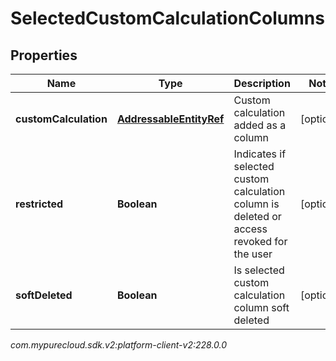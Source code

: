 # SelectedCustomCalculationColumns


## Properties

| Name | Type | Description | Notes |
| ------------ | ------------- | ------------- | ------------- |
| **customCalculation** | [**AddressableEntityRef**](AddressableEntityRef) | Custom calculation added as a column |  [optional] |
| **restricted** | **Boolean** | Indicates if selected custom calculation column is deleted or access revoked for the user |  [optional] |
| **softDeleted** | **Boolean** | Is selected custom calculation column soft deleted |  [optional] |




_com.mypurecloud.sdk.v2:platform-client-v2:228.0.0_
